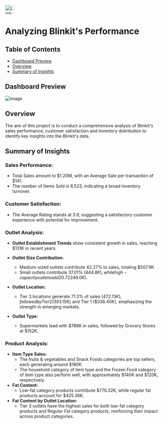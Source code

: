 <a href="https://www.linkedin.com/in/kshitija-chilbule-b98515309/" target="_blank">
  <img src="https://img.shields.io/badge/LinkedIn-Connect-blue?style=flat&logo=linkedin" alt="LinkedIn Badge" style="height: 30px; width: auto;">
</a>

# Analyzing Blinkit's Performance

## Table of Contents
- [Dashboard Preview](#dashboard-preview)
- [Overview](#overview)
- [Summary of Insights](#summary-of-insights)

## Dashboard Preview

![image](https://github.com/user-attachments/assets/9ee4b7ac-702a-46c7-bc59-8f3c879a4ece)

## Overview
The aim of this project is to conduct a comprehensive analysis of Blinkit's sales performance, customer satisfaction and inventory distribution to identify key insights into the Blinkit's data.

## Summary of Insights

### Sales Performance:
- Total Sales amount to $1.20M, with an Average Sale per transaction of $141.
- The number of Items Sold is 8,523, indicating a broad inventory turnover.

### Customer Satisfaction:
- The Average Rating stands at 3.9, suggesting a satisfactory customer experience with potential for improvement.

### Outlet Analysis:
- <b>Outlet Establishment Trends</b> show consistent growth in sales, reaching $131K in recent years.

- <b>Outlet Size Contribution: </b>
   - Medium-sized outlets contribute 42.27% to sales, totaling $507.9K.
   - Small outlets contribute 37.01% ($444.8K), while high-capacity outlets add 20.72% ($249.0K).

- <b>Outlet Location: </b>
   - Tier 3 locations generate 71.3% of sales ($472.13K), followed by Tier 2 ($393.15K) and Tier 1 ($336.40K), emphasizing the strength in emerging markets.
- <b>Outlet Type: </b>
   - Supermarkets lead with $788K in sales, followed by Grocery Stores at $152K.
 
### Product Analysis:
- <b>Item Type Sales:</b>
  - The fruits & vegetables and Snack Foods categories are top sellers, each generating around $180K.
  - The household category of item type and the Frozen Food category of item type also perform well, with approximately $140K and $120K, respectively.
- <b>Fat Content:</b>
  - Low-fat category products contribute $776.32K, while regular fat products account for $425.36K.
- <b>Fat Content by Outlet Location:</b>
  - Tier 3 outlets have the highest sales for both low-fat category products and Regular Fat category products, reinforcing their impact across product categories.
